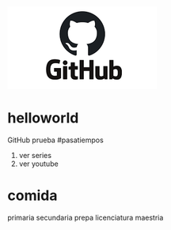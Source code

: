 ![](github.png)
# helloworld
GitHub prueba
#pasatiempos
1. ver series
2. ver youtube

# comida


primaria
secundaria
prepa
licenciatura
maestria

